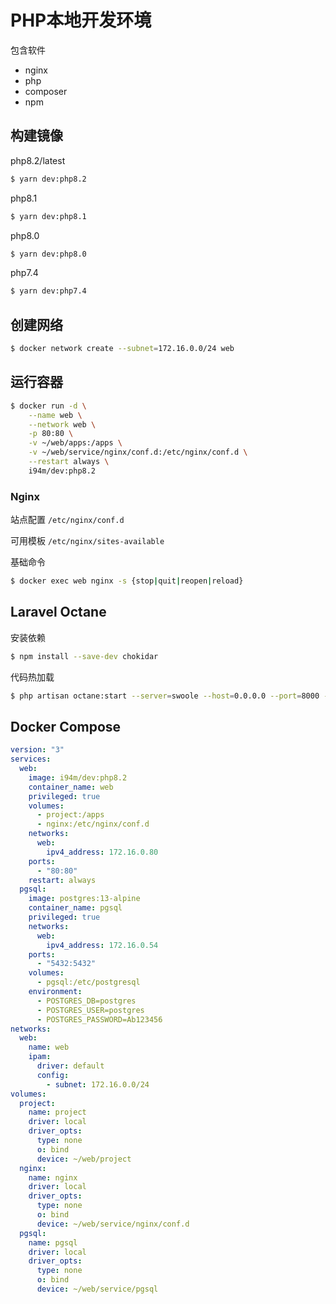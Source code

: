 # PHP本地开发环境

包含软件
- nginx
- php
- composer
- npm

## 构建镜像

php8.2/latest
```sh
$ yarn dev:php8.2
```

php8.1
```sh
$ yarn dev:php8.1
```

php8.0
```sh
$ yarn dev:php8.0
```

php7.4
```sh
$ yarn dev:php7.4
```

## 创建网络

```sh
$ docker network create --subnet=172.16.0.0/24 web
```

## 运行容器

```sh
$ docker run -d \
    --name web \
    --network web \
    -p 80:80 \
    -v ~/web/apps:/apps \
    -v ~/web/service/nginx/conf.d:/etc/nginx/conf.d \
    --restart always \
    i94m/dev:php8.2
```

### Nginx

站点配置
`/etc/nginx/conf.d`

可用模板
`/etc/nginx/sites-available`

基础命令
```sh
$ docker exec web nginx -s {stop|quit|reopen|reload}
```

## Laravel Octane

安装依赖
```sh
$ npm install --save-dev chokidar
```

代码热加载
```sh
$ php artisan octane:start --server=swoole --host=0.0.0.0 --port=8000 --watch
```

## Docker Compose
```yaml
version: "3"
services:
  web:
    image: i94m/dev:php8.2
    container_name: web
    privileged: true
    volumes:
      - project:/apps
      - nginx:/etc/nginx/conf.d
    networks:
      web:
        ipv4_address: 172.16.0.80
    ports:
      - "80:80"
    restart: always
  pgsql:
    image: postgres:13-alpine
    container_name: pgsql
    privileged: true
    networks:
      web:
        ipv4_address: 172.16.0.54
    ports:
      - "5432:5432"
    volumes:
      - pgsql:/etc/postgresql
    environment:
      - POSTGRES_DB=postgres
      - POSTGRES_USER=postgres
      - POSTGRES_PASSWORD=Ab123456
networks:
  web:
    name: web
    ipam:
      driver: default
      config:
        - subnet: 172.16.0.0/24
volumes:
  project:
    name: project
    driver: local
    driver_opts:
      type: none
      o: bind
      device: ~/web/project
  nginx:
    name: nginx
    driver: local
    driver_opts:
      type: none
      o: bind
      device: ~/web/service/nginx/conf.d
  pgsql:
    name: pgsql
    driver: local
    driver_opts:
      type: none
      o: bind
      device: ~/web/service/pgsql
```
